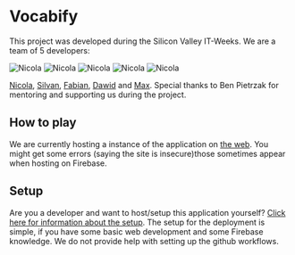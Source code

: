# Vocabify

This project was developed during the Silicon Valley IT-Weeks.
We are a team of 5 developers:

<div>
  <img src="https://images.weserv.nl/?url=avatars.githubusercontent.com/u/57986114?v=4&h=50&w=50&fit=cover&mask=circle&maxage=7d" alt="Nicola">
  <img src="https://images.weserv.nl/?url=avatars.githubusercontent.com/u/85447837?v=4&h=50&w=50&fit=cover&mask=circle&maxage=7d" alt="Nicola">
  <img src="https://images.weserv.nl/?url=avatars.githubusercontent.com/u/74955652?v=4&h=50&w=50&fit=cover&mask=circle&maxage=7d" alt="Nicola">
  <img src="https://images.weserv.nl/?url=avatars.githubusercontent.com/u/69234960?v=4&h=50&w=50&fit=cover&mask=circle&maxage=7d" alt="Nicola">
  <img src="https://images.weserv.nl/?url=avatars.githubusercontent.com/u/78546007?v=4&h=50&w=50&fit=cover&mask=circle&maxage=7d" alt="Nicola">
</div>

[Nicola](https://github.com/DeNic0la), [Silvan](https://github.com/Sili-Dev), [Fabian](https://github.com/fabianmueller7), [Dawid](https://github.com/DawidKapka) and [Max](https://github.com/maxdeans).
Special thanks to Ben Pietrzak for mentoring and supporting us during the project.

## How to play

We are currently hosting a instance of the application on [the web](https://vocabify-3d855.web.app/). You might get some errors (saying the site is insecure)those sometimes appear when hosting on Firebase.

## Setup

Are you a developer and want to host/setup this application yourself?
[Click here for information about the setup](setup/Readme.md).
The setup for the deployment is simple, if you have some basic web development and some Firebase knowledge.
We do not provide help with setting up the github workflows.
